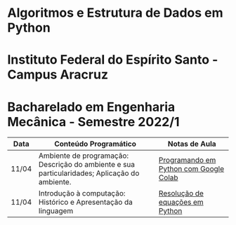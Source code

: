# Algoritmos e Estrutura de Dados em Python
# Instituto Federal do Espírito Santo - Campus Aracruz
# Bacharelado em Engenharia Mecânica - Semestre 2022/1


| Data | Conteúdo Programático | Notas de Aula |
| --- | --- | --- |
| 11/04 | Ambiente de programação: Descrição do ambiente e sua particularidades; Aplicação do ambiente. | [Programando em Python com Google Colab](aula-colab.ipynb) |
| 11/04 | Introdução à computação: Histórico e Apresentação da linguagem | [Resolução de equações em Python](aula-01.ipynb) |
